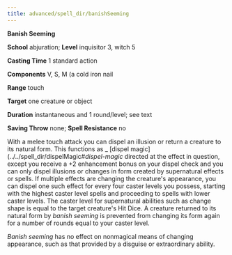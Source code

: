 ```yaml
---
title: advanced/spell_dir/banishSeeming
---
```

 **Banish Seeming**

**School** abjuration; **Level** inquisitor 3, witch 5

**Casting Time** 1 standard action

**Components** V, S, M (a cold iron nail

**Range** touch

**Target** one creature or object

**Duration** instantaneous and 1 round/level; see text

**Saving Throw** none; **Spell Resistance** no

With a melee touch attack you can dispel an illusion or return a creature to its natural form. This functions as _ [dispel magic](../../spell_dir/dispelMagic#_dispel-magic_ directed at the effect in question, except you receive a +2 enhancement bonus on your dispel check and you can only dispel illusions or changes in form created by supernatural effects or spells. If multiple effects are changing the creature's appearance, you can dispel one such effect for every four caster levels you possess, starting with the highest caster level spells and proceeding to spells with lower caster levels. The caster level for supernatural abilities such as change shape is equal to the target creature's Hit Dice. A creature returned to its natural form by _banish seeming_ is prevented from changing its form again for a number of rounds equal to your caster level.

_Banish seeming_ has no effect on nonmagical means of changing appearance, such as that provided by a disguise or extraordinary ability.

